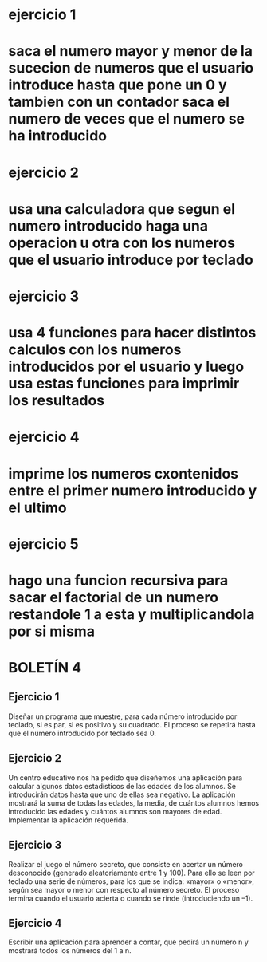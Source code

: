 # ejercicio 1
# saca el numero mayor y menor de la sucecion de numeros que el usuario introduce hasta que pone un 0 y tambien con un contador saca el numero de veces que el numero se ha introducido
# ejercicio 2
# usa una calculadora que segun el numero introducido haga una operacion u otra con los numeros que el usuario introduce por teclado
# ejercicio 3
# usa 4 funciones para hacer distintos calculos con los numeros introducidos por el usuario y luego usa estas funciones para imprimir los resultados
# ejercicio 4
# imprime los numeros cxontenidos entre el primer numero introducido y el ultimo
# ejercicio 5
# hago una funcion recursiva para sacar el factorial de un numero restandole 1 a esta y multiplicandola por si misma

# BOLETÍN 4
## Ejercicio 1
Diseñar un programa que muestre, para cada número introducido por teclado, si es par,
si es positivo y su cuadrado. El proceso se repetirá hasta que el número introducido
por teclado sea 0.

## Ejercicio 2
Un centro educativo nos ha pedido que diseñemos una aplicación para calcular algunos
datos estadísticos de las edades de los alumnos. Se introducirán datos hasta que uno
de ellas sea negativo. La aplicación mostrará la suma de todas las edades, la media,
de cuántos alumnos hemos introducido las edades y cuántos alumnos son mayores de
edad. Implementar la aplicación requerida.

## Ejercicio 3
Realizar el juego el número secreto, que consiste en acertar un número desconocido
(generado aleatoriamente entre 1 y 100). Para ello se leen por teclado una serie de
números, para los que se indica: «mayor» o «menor», según sea mayor o menor con
respecto al número secreto. El proceso termina cuando el usuario acierta o cuando se
rinde (introduciendo un –1).

## Ejercicio 4
Escribir una aplicación para aprender a contar, que pedirá un número n y mostrará
todos los números del 1 a n.
